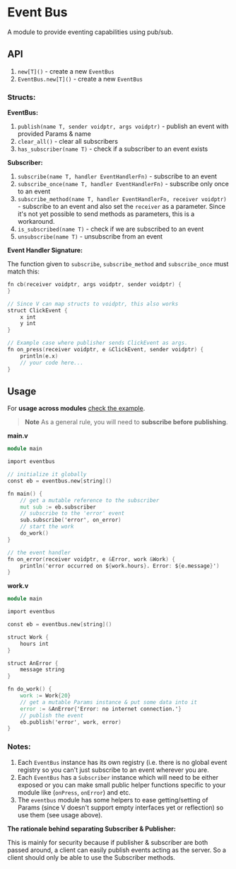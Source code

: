 # Event Bus

A module to provide eventing capabilities using pub/sub.

## API

1. `new[T]()` - create a new `EventBus`
2. `EventBus.new[T]()` - create a new `EventBus`

### Structs:

**EventBus:**

1. `publish(name T, sender voidptr, args voidptr)` - publish an event with provided
    Params & name
2. `clear_all()` - clear all subscribers
3. `has_subscriber(name T)` - check if a subscriber to an event exists

**Subscriber:**

1. `subscribe(name T, handler EventHandlerFn)` - subscribe to an event
2. `subscribe_once(name T, handler EventHandlerFn)` - subscribe only once to an event
3. `subscribe_method(name T, handler EventHandlerFn, receiver voidptr)` - subscribe to
    an event and also set the `receiver` as a parameter.
    Since it's not yet possible to send methods as parameters, this is a workaround.
4. `is_subscribed(name T)` - check if we are subscribed to an event
5. `unsubscribe(name T)` - unsubscribe from an event

**Event Handler Signature:**

The function given to `subscribe`, `subscribe_method` and `subscribe_once` must match this:

```v oksyntax
fn cb(receiver voidptr, args voidptr, sender voidptr) {
}

// Since V can map structs to voidptr, this also works
struct ClickEvent {
	x int
	y int
}

// Example case where publisher sends ClickEvent as args.
fn on_press(receiver voidptr, e &ClickEvent, sender voidptr) {
	println(e.x)
	// your code here...
}
```

## Usage

For **usage across modules**
[check the example](https://github.com/vlang/v/tree/master/examples/eventbus).

> **Note**
> As a general rule, you will need to **subscribe before publishing**.

**main.v**

```v oksyntax
module main

import eventbus

// initialize it globally
const eb = eventbus.new[string]()

fn main() {
	// get a mutable reference to the subscriber
	mut sub := eb.subscriber
	// subscribe to the 'error' event
	sub.subscribe('error', on_error)
	// start the work
	do_work()
}

// the event handler
fn on_error(receiver voidptr, e &Error, work &Work) {
	println('error occurred on ${work.hours}. Error: ${e.message}')
}
```

**work.v**

```v oksyntax
module main

import eventbus

const eb = eventbus.new[string]()

struct Work {
	hours int
}

struct AnError {
	message string
}

fn do_work() {
	work := Work{20}
	// get a mutable Params instance & put some data into it
	error := &AnError{'Error: no internet connection.'}
	// publish the event
	eb.publish('error', work, error)
}
```

### Notes:

1. Each `EventBus` instance has its own registry (i.e. there is no global event registry
    so you can't just subscribe to an event wherever you are.
2. Each `EventBus` has a `Subscriber` instance which will need to be either exposed or you can make
    small public helper functions specific to your module like (`onPress`, `onError`) and etc.
3. The `eventbus` module has some helpers to ease getting/setting of Params
    (since V doesn't support empty interfaces yet or reflection) so use them (see usage above).

**The rationale behind separating Subscriber & Publisher:**

This is mainly for security because if publisher & subscriber are both passed around,
a client can easily publish events acting as the server.
So a client should only be able to use the Subscriber methods.